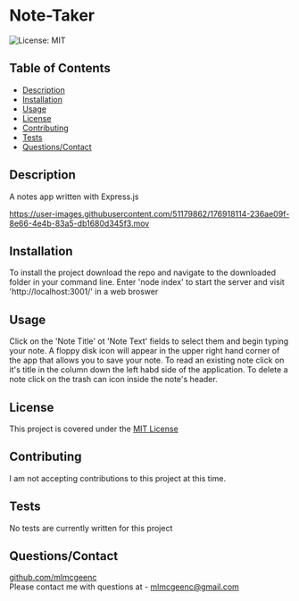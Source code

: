 
# Note-Taker
![License: MIT](https://img.shields.io/badge/License-MIT-yellow.svg)

## Table of Contents
* [Description](#Description)
* [Installation](#Installation)
* [Usage](#Usage)
* [License](#License)
* [Contributing](#Contributing)
* [Tests](#Tests)
* [Questions/Contact](#Questions/Contact])

## Description
A notes app written with Express.js


https://user-images.githubusercontent.com/51179862/176918114-236ae09f-8e66-4e4b-83a5-db1680d345f3.mov



## Installation
To install the project download the repo and navigate to the downloaded folder in your command line. Enter 'node index' to start the server and visit 'http://localhost:3001/' in a web broswer

## Usage
Click on the 'Note Title' ot 'Note Text' fields to select them and begin typing your note. A floppy disk icon will appear in the upper right hand corner of the app that allows you to save your note. To read an existing note click on it's title in the column down the left habd side of the application. To delete a note click on the trash can icon inside the note's header.

## License
This project is covered under the [MIT License](https://opensource.org/licenses/MIT)

## Contributing
I am not accepting contributions to this project at this time.

## Tests
No tests are currently written for this project

## Questions/Contact
[github.com/mlmcgeenc](https://github.com/mlmcgeenc)  
Please contact me with questions at - mlmcgeenc@gmail.com
